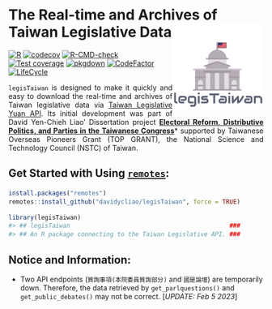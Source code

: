 
<!-- README.md is generated from README.Rmd. Please edit that file -->

# The Real-time and Archives of Taiwan Legislative Data <img src="man/figures/logo.png" align="right" width="180"/>

<!-- badges: start -->

[![R](https://github.com/davidycliao/legisTaiwan/actions/workflows/r.yml/badge.svg)](https://github.com/davidycliao/legisTaiwan/actions/workflows/r.yml)
[![codecov](https://codecov.io/gh/davidycliao/legisTaiwan/branch/master/graph/badge.svg?token=HVVTCOE90D)](https://codecov.io/gh/davidycliao/legisTaiwan)
[![R-CMD-check](https://github.com/davidycliao/legisTaiwan/actions/workflows/R-CMD-check.yaml/badge.svg)](https://github.com/davidycliao/legisTaiwan/actions/workflows/R-CMD-check.yaml)
[![Test
coverage](https://github.com/davidycliao/legisTaiwan/actions/workflows/test-coverage.yaml/badge.svg)](https://github.com/davidycliao/legisTaiwan/actions/workflows/test-coverage.yaml)
[![pkgdown](https://github.com/davidycliao/legisTaiwan/actions/workflows/pkgdown.yaml/badge.svg)](https://github.com/davidycliao/legisTaiwan/actions/workflows/pkgdown.yaml)
[![CodeFactor](https://www.codefactor.io/repository/github/davidycliao/legistaiwan/badge)](https://www.codefactor.io/repository/github/davidycliao/legistaiwan)
[![LifeCycle](https://img.shields.io/badge/lifecycle-experimental-orange)](https://lifecycle.r-lib.org/articles/stages.html#experimental)
<!-- badges: end -->

<div style="text-align: justify">

`legisTaiwan` is designed to make it quickly and easy to download the
real-time and archives of Taiwan legislative data via [Taiwan
Legislative Yuan API](https://data.ly.gov.tw/index.action). Its initial
development was part of David Yen-Chieh Liao’ Dissertation project
**[Electoral Reform, Distributive Politics, and Parties in the Taiwanese
Congress](https://raw.githack.com/davidycliao/phd-thesis/main/Yen_Chieh_Liao_PhD_Dissertation_Jan_2023.pdf)**\*
supported by Taiwanese Overseas Pioneers Grant (TOP GRANT), the National
Science and Technology Council (NSTC) of Taiwan.

</div>

## Get Started with Using [`remotes`](https://github.com/r-lib/remotes):

``` r
install.packages("remotes")
remotes::install_github("davidycliao/legisTaiwan", force = TRUE)
```

``` r
library(legisTaiwan)
#> ## legisTaiwan                                            ###
#> ## An R package connecting to the Taiwan Legislative API. ###
```

## Notice and Information:

- Two API endpoints (`質詢事項(本院委員質詢部分)` and `國是論壇`) are
  temporarily down. Therefore, the data retrieved by
  `get_parlquestions()` and `get_public_debates()` may not be correct.
  \[*UPDATE: Feb 5 2023*\]
